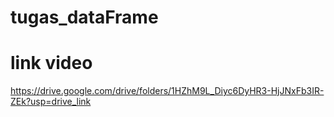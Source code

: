 # tugas_dataFrame
# link video
https://drive.google.com/drive/folders/1HZhM9L_Diyc6DyHR3-HjJNxFb3IR-ZEk?usp=drive_link
